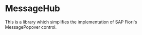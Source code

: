 # MessageHub
This is a library which simplifies the implementation of SAP Fiori's MessagePopover control.
